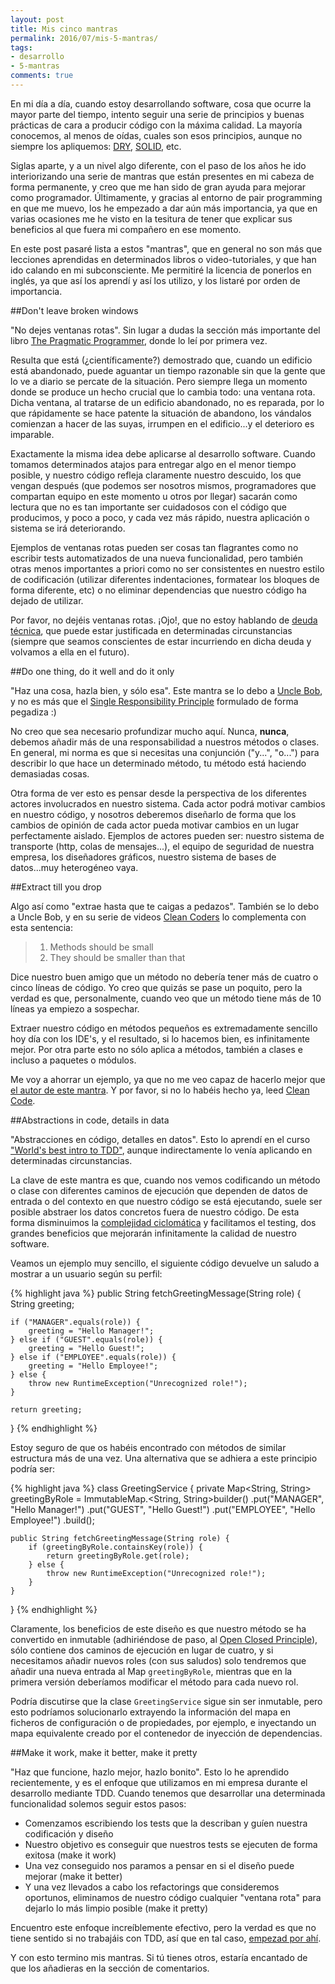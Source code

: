 ```yaml
---
layout: post
title: Mis cinco mantras
permalink: 2016/07/mis-5-mantras/
tags:
- desarrollo
- 5-mantras
comments: true
---
```


En mi día a día, cuando estoy desarrollando software, cosa que ocurre la mayor parte del tiempo, intento seguir una serie de principios y buenas prácticas de cara a producir código con la máxima calidad. La mayoría conocemos, al menos de oídas, cuales son esos principios, aunque no siempre los apliquemos: [DRY](https://en.wikipedia.org/wiki/Don%27t_repeat_yourself), [SOLID](https://es.wikipedia.org/wiki/SOLID), etc.

Siglas aparte, y a un nivel algo diferente, con el paso de los años he ido interiorizando una serie de mantras que están presentes en mi cabeza de forma permanente, y creo que me han sido de gran ayuda para mejorar como programador. Últimamente, y gracias al entorno de pair programming en que me muevo, los he empezado a dar aún más importancia, ya que en varias ocasiones me he visto en la tesitura de tener que explicar sus beneficios al que fuera mi compañero en ese momento.

En este post pasaré lista a estos "mantras", que en general no son más que lecciones aprendidas en determinados libros o video-tutoriales, y que han ido calando en mi subconsciente. Me permitiré la licencia de ponerlos en inglés, ya que así los aprendí y así los utilizo, y los listaré por orden de importancia.

<!--break-->

##Don't leave broken windows

"No dejes ventanas rotas". Sin lugar a dudas la sección más importante del libro [The Pragmatic Programmer](https://www.amazon.co.uk/Pragmatic-Programmer-Andrew-Hunt/dp/020161622X), donde lo leí por primera vez.

Resulta que está (¿científicamente?) demostrado que, cuando un edificio está abandonado, puede aguantar un tiempo razonable sin que la gente que lo ve a diario se percate de la situación. Pero siempre llega un momento donde se produce un hecho crucial que lo cambia todo: una ventana rota. Dicha ventana, al tratarse de un edificio abandonado, no es reparada, por lo que rápidamente se hace patente la situación de abandono, los vándalos comienzan a hacer de las suyas, irrumpen en el edificio...y el deterioro es imparable.

Exactamente la misma idea debe aplicarse al desarrollo software. Cuando tomamos determinados atajos para entregar algo en el menor tiempo posible, y nuestro código refleja claramente nuestro descuido, los que vengan después (que podemos ser nosotros mismos, programadores que compartan equipo en este momento u otros por llegar) sacarán como lectura que no es tan importante ser cuidadosos con el código que producimos, y poco a poco, y cada vez más rápido, nuestra aplicación o sistema se irá deteriorando.

Ejemplos de ventanas rotas pueden ser cosas tan flagrantes como no escribir tests automatizados de una nueva funcionalidad, pero también otras menos importantes a priori como no ser consistentes en nuestro estilo de codificación (utilizar diferentes indentaciones, formatear los bloques de forma diferente, etc) o no eliminar dependencias que nuestro código ha dejado de utilizar.

Por favor, no dejéis ventanas rotas. ¡Ojo!, que no estoy hablando de [deuda técnica](https://es.wikipedia.org/wiki/Deuda_t%C3%A9cnica), que puede estar justificada en determinadas circunstancias (siempre que seamos conscientes de estar incurriendo en dicha deuda y volvamos a ella en el futuro).

##Do one thing, do it well and do it only

"Haz una cosa, hazla bien, y sólo esa". Este mantra se lo debo a [Uncle Bob](https://twitter.com/unclebobmartin), y no es más que el [Single Responsibility Principle](https://en.wikipedia.org/wiki/Single_responsibility_principle) formulado de forma pegadiza :)

No creo que sea necesario profundizar mucho aquí. Nunca, **nunca**, debemos añadir más de una responsabilidad a nuestros métodos o clases. En general, mi norma es que si necesitas una conjunción ("y...", "o...") para describir lo que hace un determinado método, tu método está haciendo demasiadas cosas.

Otra forma de ver esto es pensar desde la perspectiva de los diferentes actores involucrados en nuestro sistema. Cada actor podrá motivar cambios en nuestro código, y nosotros deberemos diseñarlo de forma que los cambios de opinión de cada actor pueda motivar cambios en un lugar perfectamente aislado. Ejemplos de actores pueden ser: nuestro sistema de transporte (http, colas de mensajes...), el equipo de seguridad de nuestra empresa, los diseñadores gráficos, nuestro sistema de bases de datos...muy heterogéneo vaya.

##Extract till you drop

Algo así como "extrae hasta que te caigas a pedazos". También se lo debo a Uncle Bob, y en su serie de videos [Clean Coders](https://cleancoders.com/) lo complementa con esta sentencia:

>1. Methods should be small
>2. They should be smaller than that

Dice nuestro buen amigo que un método no debería tener más de cuatro o cinco líneas de código. Yo creo que quizás se pase un poquito, pero la verdad es que, personalmente, cuando veo que un método tiene más de 10 líneas ya empiezo a sospechar.

Extraer nuestro código en métodos pequeños es extremadamente sencillo hoy día con los IDE's, y el resultado, si lo hacemos bien, es infinitamente mejor. Por otra parte esto no sólo aplica a métodos, también a clases e incluso a paquetes o módulos.

Me voy a ahorrar un ejemplo, ya que no me veo capaz de hacerlo mejor que [el autor de este mantra](https://sites.google.com/site/unclebobconsultingllc/one-thing-extract-till-you-drop). Y por favor, si no lo habéis hecho ya, leed [Clean Code](https://www.amazon.es/Clean-Code-Handbook-Software-Craftsmanship/dp/0132350882).

##Abstractions in code, details in data

"Abstracciones en código, detalles en datos". Esto lo aprendí en el curso ["World's best intro to TDD"](http://www.jbrains.ca/permalink/the-worlds-best-intro-to-tdd-demo-video), aunque indirectamente lo venía aplicando en determinadas circunstancias.

La clave de este mantra es que, cuando nos vemos codificando un método o clase con diferentes caminos de ejecución que dependen de datos de entrada o del contexto en que nuestro código se está ejecutando, suele ser posible abstraer los datos concretos fuera de nuestro código. De esta forma disminuimos la [complejidad ciclomática](https://es.wikipedia.org/wiki/Complejidad_ciclom%C3%A1tica) y facilitamos el testing, dos grandes beneficios que mejorarán infinitamente la calidad de nuestro software.

Veamos un ejemplo muy sencillo, el siguiente código devuelve un saludo a mostrar a un usuario según su perfil:

{% highlight java %}
public String fetchGreetingMessage(String role) {
    String greeting;

    if ("MANAGER".equals(role)) {
        greeting = "Hello Manager!";
    } else if ("GUEST".equals(role)) {
        greeting = "Hello Guest!";
    } else if ("EMPLOYEE".equals(role)) {
        greeting = "Hello Employee!";
    } else {
        throw new RuntimeException("Unrecognized role!");
    }

    return greeting;
}
{% endhighlight %}

Estoy seguro de que os habéis encontrado con métodos de similar estructura más de una vez. Una alternativa que se adhiera a este principio podría ser:

{% highlight java %}
class GreetingService {
    private Map<String, String> greetingByRole =
                ImmutableMap.<String, String>builder()
                                .put("MANAGER", "Hello Manager!")
                                .put("GUEST", "Hello Guest!")
                                .put("EMPLOYEE", "Hello Employee!")
                            .build();


    public String fetchGreetingMessage(String role) {
        if (greetingByRole.containsKey(role)) {
            return greetingByRole.get(role);
        } else {
            throw new RuntimeException("Unrecognized role!");
        }
    }
}
{% endhighlight %}

Claramente, los beneficios de este diseño es que nuestro método se ha convertido en inmutable (adhiriéndose de paso, al [Open Closed Principle](https://en.wikipedia.org/wiki/Open/closed_principle)), sólo contiene dos caminos de ejecución en lugar de cuatro, y si necesitamos añadir nuevos roles (con sus saludos) solo tendremos que añadir una nueva entrada al Map `greetingByRole`, mientras que en la primera versión deberíamos modificar el método para cada nuevo rol.

Podría discutirse que la clase `GreetingService` sigue sin ser inmutable, pero esto podríamos solucionarlo extrayendo la información del mapa en ficheros de configuración o de propiedades, por ejemplo, e inyectando un mapa equivalente creado por el contenedor de inyección de dependencias.


##Make it work, make it better, make it pretty

"Haz que funcione, hazlo mejor, hazlo bonito". Esto lo he aprendido recientemente, y es el enfoque que utilizamos en mi empresa durante el desarrollo mediante TDD. Cuando tenemos que desarrollar una determinada funcionalidad solemos seguir estos pasos:

* Comenzamos escribiendo los tests que la describan y guíen nuestra codificación y diseño
* Nuestro objetivo es conseguir que nuestros tests se ejecuten de forma exitosa (make it work)
* Una vez conseguido nos paramos a pensar en si el diseño puede mejorar (make it better)
* Y una vez llevados a cabo los refactorings que consideremos oportunos, eliminamos de nuestro código cualquier "ventana rota" para dejarlo lo más limpio posible (make it pretty)

Encuentro este enfoque increíblemente efectivo, pero la verdad es que no tiene sentido si no trabajáis con TDD, así que en tal caso, [empezad por ahí](/2016/01/aprendiendo-TDD/).

Y con esto termino mis mantras. Si tú tienes otros, estaría encantado de que los añadieras en la sección de comentarios.
